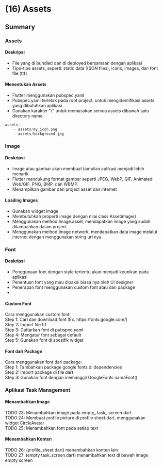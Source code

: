 
# (16) Assets

## Summary

### Assets

#### Deskripsi

- File yang di bundled dan di deployed bersamaan dengan aplikasi
- Tipe-tipe assets, seperti: static data ((SON files), icons, images, dan font file (ttf)

#### Menentukan Assets
- Flutter menggunakan pubspec.yaml
- Pubspec.yaml terletak pada root project, untuk mengidentifikasi assets yang dibutuhkan aplikasi
- Gunakan karakter "/" untuk memasukan semua assets dibawah satu directory name
  
```dart
assets:
    - assets/my_icon.png
    - assets/background.jpg
```

### Image

#### Deskripsi
- Image atau gambar akan membuat tampilan aplikasi menjadi lebih menarik
- Flutter mendukung format gambar seperti JPEG, WebP, GlF, Animated Web/GIF, PNG, BMP, dan WBMP.
- Menampilkan gambar dari project asset dan internet

#### Loading Images
- Gunakan widget Image
- Membutuhkan properti image dengan nilai class Assetimage()
- Menggunakan method Image.asset, mendapatkan image yang sudah ditambahkan dalam project
- Menggunakan method Image network, mendapatkan data image melalui internet dengan menggunakan string url nya

### Font

#### Deskripsi
- Penggunaan font dengan style tertentu akan menjadi keunikan pada aplikasi
- Penentuan font yang mau dipakai biasa nya oleh Ul designer
- Penerapan font menggunakan custom font atau dari package
- 
#### Custom Font
Cara menggunakan custom font:</br>
Step 1: Cari dan download font (Ex. https:/fonts.google.com/)</br>
Step 2: Import file ttf</br>
Step 3: Daftarkan font di pubspec.yaml</br>
Step 4: Mengatur font sebagai default</br>
Step 5: Gunakan font di spesifik widget</br>


#### Font dari Package
Cara menggunakan font dari package:</br>
Step 1: Tambahkan package google fonts di dependencies</br>
Step 2: Import package di file dart</br>
Step 3: Gunakan font dengan memanggil GoogleFonts.namaFont()</br>



### Aplikasi Task Management

#### Menambahkan Image
TODO 23: Menambahkan image pada empty_ task_ screen.dart</br>
TODO 24: Membuat profile picture di profile sheet.dart, menggunakan widget CircleAvatar</br>
TODO 25: Menambahkan font pada setiap text</br>

#### Menambahkan Konten
TODO 26:
(profile_sheet.dart)
menambahkan konten lain
</br>
TODO 27: (empty task_screen.dart) menambahkan text di bawah
image empty screen